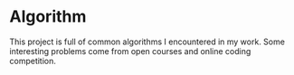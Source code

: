 # Algorithm

This project is full of common algorithms I encountered in my work. Some interesting problems come from open courses and online coding competition.
